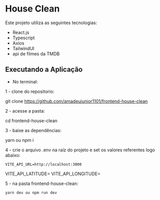 # House Clean

Este projeto utiliza as seguintes tecnologias:

- React.js
- Typescript
- Axios
- TailwindUI
- api de filmes da TMDB

## Executando a Aplicação

- No terminal:

1 - clone do repositorio: 

  git clone https://github.com/amadeujunior1101/frontend-house-clean

2 - acesse a pasta:

  cd frontend-house-clean

3 - baixe as dependências:

  yarn ou npm i

4 - crie o arquivo .env na raíz do projeto e set os valores referentes logo abaixo:

	VITE_API_URL=http://localhost:3000
  VITE_API_LATITUDE=
  VITE_API_LONGITUDE=
	
5 - na pasta frontend-house-clean:

	yarn dev ou npm run dev
